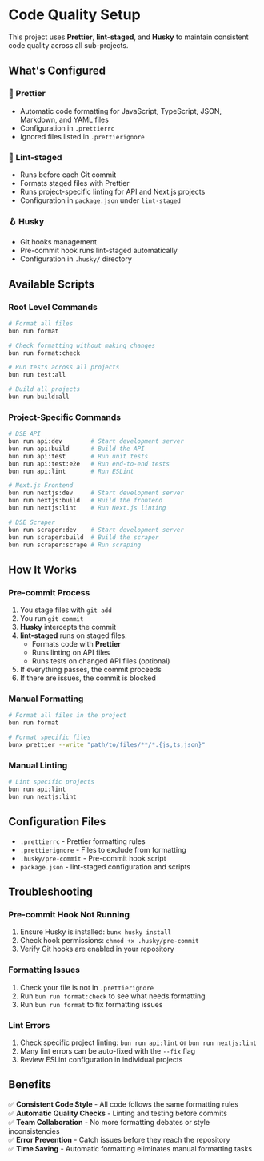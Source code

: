 # Code Quality Setup

This project uses **Prettier**, **lint-staged**, and **Husky** to maintain consistent code quality across all sub-projects.

## What's Configured

### 🎨 Prettier

- Automatic code formatting for JavaScript, TypeScript, JSON, Markdown, and YAML files
- Configuration in `.prettierrc`
- Ignored files listed in `.prettierignore`

### 🔧 Lint-staged

- Runs before each Git commit
- Formats staged files with Prettier
- Runs project-specific linting for API and Next.js projects
- Configuration in `package.json` under `lint-staged`

### 🪝 Husky

- Git hooks management
- Pre-commit hook runs lint-staged automatically
- Configuration in `.husky/` directory

## Available Scripts

### Root Level Commands

```bash
# Format all files
bun run format

# Check formatting without making changes
bun run format:check

# Run tests across all projects
bun run test:all

# Build all projects
bun run build:all
```

### Project-Specific Commands

```bash
# DSE API
bun run api:dev        # Start development server
bun run api:build      # Build the API
bun run api:test       # Run unit tests
bun run api:test:e2e   # Run end-to-end tests
bun run api:lint       # Run ESLint

# Next.js Frontend
bun run nextjs:dev     # Start development server
bun run nextjs:build   # Build the frontend
bun run nextjs:lint    # Run Next.js linting

# DSE Scraper
bun run scraper:dev    # Start development server
bun run scraper:build  # Build the scraper
bun run scraper:scrape # Run scraping
```

## How It Works

### Pre-commit Process

1. You stage files with `git add`
2. You run `git commit`
3. **Husky** intercepts the commit
4. **lint-staged** runs on staged files:
   - Formats code with **Prettier**
   - Runs linting on API files
   - Runs tests on changed API files (optional)
5. If everything passes, the commit proceeds
6. If there are issues, the commit is blocked

### Manual Formatting

```bash
# Format all files in the project
bun run format

# Format specific files
bunx prettier --write "path/to/files/**/*.{js,ts,json}"
```

### Manual Linting

```bash
# Lint specific projects
bun run api:lint
bun run nextjs:lint
```

## Configuration Files

- `.prettierrc` - Prettier formatting rules
- `.prettierignore` - Files to exclude from formatting
- `.husky/pre-commit` - Pre-commit hook script
- `package.json` - lint-staged configuration and scripts

## Troubleshooting

### Pre-commit Hook Not Running

1. Ensure Husky is installed: `bunx husky install`
2. Check hook permissions: `chmod +x .husky/pre-commit`
3. Verify Git hooks are enabled in your repository

### Formatting Issues

1. Check your file is not in `.prettierignore`
2. Run `bun run format:check` to see what needs formatting
3. Run `bun run format` to fix formatting issues

### Lint Errors

1. Check specific project linting: `bun run api:lint` or `bun run nextjs:lint`
2. Many lint errors can be auto-fixed with the `--fix` flag
3. Review ESLint configuration in individual projects

## Benefits

✅ **Consistent Code Style** - All code follows the same formatting rules  
✅ **Automatic Quality Checks** - Linting and testing before commits  
✅ **Team Collaboration** - No more formatting debates or style inconsistencies  
✅ **Error Prevention** - Catch issues before they reach the repository  
✅ **Time Saving** - Automatic formatting eliminates manual formatting tasks
